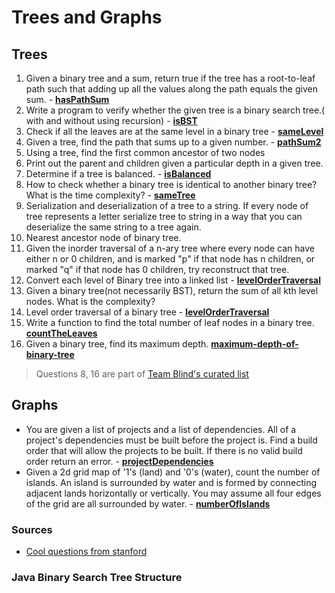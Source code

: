 # Trees and Graphs

## Trees
1. Given a binary tree and a sum, return true if the tree has a root-to-leaf path such that adding up all the values along the path equals the given sum. - **[hasPathSum](hasPathSum)**
2. Write a program to verify whether the given tree is a binary search tree.( with and without using recursion) - **[isBST](isBST)**
3. Check if all the leaves are at the same level in a binary tree - **[sameLevel](sameLevel)**
4. Given a tree, find the path that sums up to a given number. - **[pathSum2](pathSum2)**
5. Using a tree, find the first common ancestor of two nodes
6. Print out the parent and children given a particular depth in a given tree.
7. Determine if a tree is balanced. - **[isBalanced](isBalanced)**
8. How to check whether a binary tree is identical to another binary tree? What is the time complexity? - **[sameTree](sameTree)**
9. Serialization and deserialization of a tree to a string. If every node of tree represents a letter serialize tree to string in a way that you can deserialize the same string to a tree again. 
10. Nearest ancestor node of binary tree.
11. Given the inorder traversal of a n-ary tree where every node can have either n or 0 children, and is marked "p" if that node has n children, or marked "q" if that node has 0 children, try reconstruct that tree.
12. Convert each level of Binary tree into a linked list - **[levelOrderTraversal](levelOrderTraversal)**
13. Given a binary tree(not necessarily BST), return the sum of all kth level nodes. What is the complexity?
14. Level order traversal of a binary tree - **[levelOrderTraversal](levelOrderTraversal)**
15. Write a function to find the total number of leaf nodes in a binary tree. **[countTheLeaves](countTheLeaves)**
16. Given a binary tree, find its maximum depth. **[maximum-depth-of-binary-tree](maximum-depth-of-binary-tree)**

> Questions 8, 16 are part of [Team Blind's curated list](https://github.com/AlgorithmCrackers/Interview-Questions/issues/28)

## Graphs
- You are given a list of projects and a list of dependencies. All of a project's dependencies must be built before the project is. Find a build order that will allow the projects to be built. If there is no valid build order return an error. - **[projectDependencies](projectDependencies)**
- Given a 2d grid map of '1's (land) and '0's (water), count the number of islands. An island is surrounded by water and is formed by connecting adjacent lands horizontally or vertically. You may assume all four edges of the grid are all surrounded by water. - **[numberOfIslands](numberOfIslands)**

### Sources
- [Cool questions from stanford](http://cslibrary.stanford.edu/110/BinaryTrees.html)

### Java Binary Search Tree Structure
